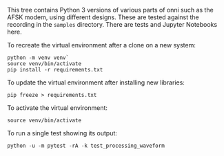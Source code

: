 This tree contains Python 3 versions of various parts of onni such as the AFSK
modem, using different designs. These are tested against the recording in the
`samples` directory. There are tests and Jupyter Notebooks here.

To recreate the virtual environment after a clone on a new system:
```
python -m venv venv`
source venv/bin/activate
pip install -r requirements.txt
```

To update the virtual environment after installing new libraries:
```
pip freeze > requirements.txt
```

To activate the virtual environment:
```
source venv/bin/activate
```

To run a single test showing its output:
```
python -u -m pytest -rA -k test_processing_waveform
```
